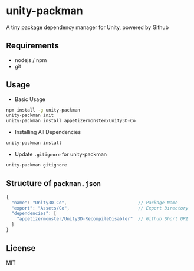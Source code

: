 # unity-packman
A tiny package dependency manager for Unity, powered by Github

## Requirements
- nodejs / npm
- git

## Usage
- Basic Usage
```bash
npm install -g unity-packman
unity-packman init
unity-packman install appetizermonster/Unity3D-Co
```

- Installing All Dependencies
```bash
unity-packman install
```

- Update `.gitignore` for unity-packman
```bash
unity-packman gitignore
```

## Structure of `packman.json`
```javascript
{
  "name": "Unity3D-Co",                           // Package Name
  "export": "Assets/Co",                          // Export Directory
  "dependencies": [
    "appetizermonster/Unity3D-RecompileDisabler"  // Github Short URI
  ]
}
```

## License
MIT

